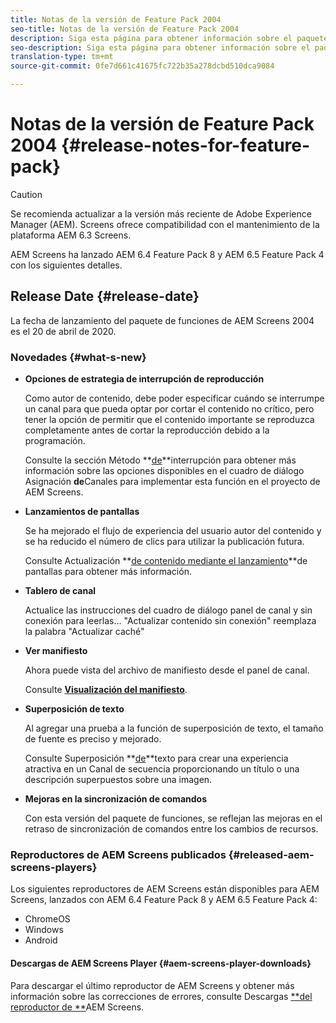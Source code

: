 ```yaml
---
title: Notas de la versión de Feature Pack 2004
seo-title: Notas de la versión de Feature Pack 2004
description: Siga esta página para obtener información sobre el paquete de funciones 2004 de AEM Screens publicado el 20 de abril de 2020.
seo-description: Siga esta página para obtener información sobre el paquete de funciones 2004 de AEM Screens publicado el 20 de abril de 2020.
translation-type: tm+mt
source-git-commit: 0fe7d661c41675fc722b35a278dcbd510dca9084

---
```



# Notas de la versión de Feature Pack 2004 {#release-notes-for-feature-pack}

>[!CAUTION]
>
>Se recomienda actualizar a la versión más reciente de Adobe Experience Manager (AEM). Screens ofrece compatibilidad con el mantenimiento de la plataforma AEM 6.3 Screens.

AEM Screens ha lanzado AEM 6.4 Feature Pack 8 y AEM 6.5 Feature Pack 4 con los siguientes detalles.

## Release Date {#release-date}

La fecha de lanzamiento del paquete de funciones de AEM Screens 2004 es el 20 de abril de 2020.

### Novedades {#what-s-new}

* **Opciones de estrategia de interrupción de reproducción**

   Como autor de contenido, debe poder especificar cuándo se interrumpe un canal para que pueda optar por cortar el contenido no crítico, pero tener la opción de permitir que el contenido importante se reproduzca completamente antes de cortar la reproducción debido a la programación.

   Consulte la sección Método **[de](/help/user-guide/channel-assignment.md#interruption-method-channel)**interrupción para obtener más información sobre las opciones disponibles en el cuadro de diálogo Asignación **de**Canales para implementar esta función en el proyecto de AEM Screens.

* **Lanzamientos de pantallas**

   Se ha mejorado el flujo de experiencia del usuario autor del contenido y se ha reducido el número de clics para utilizar la publicación futura.

   Consulte Actualización **[de contenido mediante el lanzamiento](launches.md)**de pantallas para obtener más información.

* **Tablero de canal**

   Actualice las instrucciones del cuadro de diálogo panel de canal y sin conexión para leerlas... &quot;Actualizar contenido sin conexión&quot; reemplaza la palabra &quot;Actualizar caché&quot;


* **Ver manifiesto**

   Ahora puede vista del archivo de manifiesto desde el panel de canal.

   Consulte **[Visualización del manifiesto](/help/user-guide/managing-channels.md#view-manifest)**.

* **Superposición de texto**

   Al agregar una prueba a la función de superposición de texto, el tamaño de fuente es preciso y mejorado.

   Consulte Superposición **[de](text-overlay.md)**texto para crear una experiencia atractiva en un Canal de secuencia proporcionando un título o una descripción superpuestos sobre una imagen.

* **Mejoras en la sincronización de comandos**

   Con esta versión del paquete de funciones, se reflejan las mejoras en el retraso de sincronización de comandos entre los cambios de recursos.

### Reproductores de AEM Screens publicados {#released-aem-screens-players}

Los siguientes reproductores de AEM Screens están disponibles para AEM Screens, lanzados con AEM 6.4 Feature Pack 8 y AEM 6.5 Feature Pack 4:

* ChromeOS
* Windows
* Android

#### Descargas de AEM Screens Player {#aem-screens-player-downloads}

Para descargar el último reproductor de AEM Screens y obtener más información sobre las correcciones de errores, consulte Descargas [**del reproductor de **](https://download.macromedia.com/screens/)AEM Screens.
